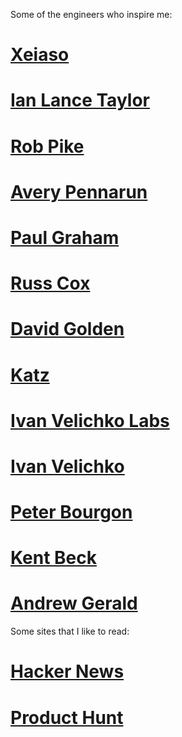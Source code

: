 Some of the engineers who inspire me:

# [Xeiaso](https://xeiaso.net)
# [Ian Lance Taylor](https://www.airs.com/ian/)
# [Rob Pike](https://commandcenter.blogspot.com/)
# [Avery Pennarun](https://apenwarr.ca/log/)
# [Paul Graham](http://www.paulgraham.com)
# [Russ Cox](https://research.swtch.com/)
# [David Golden](https://xdg.me/)
# [Katz](https://github.com/katcipis/sophia)
# [Ivan Velichko Labs](https://labs.iximiuz.com/) 
# [Ivan Velichko](https://iximiuz.com/en/) 
# [Peter Bourgon](https://peter.bourgon.org/)
# [Kent Beck](https://tidyfirst.substack.com/)
# [Andrew Gerald](https://nf.wh3rd.net/)

Some sites that I like to read:

# [Hacker News](https://news.ycombinator.com/)
# [Product Hunt](https://www.producthunt.com/)
